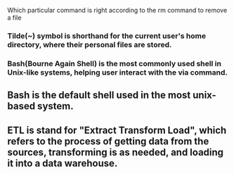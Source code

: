 Which particular command is right according to the rm command to remove a file

### Tilde(~) symbol is shorthand for the current user's home directory, where their personal files are stored.

### Bash(Bourne Again Shell) is the most commonly used shell in Unix-like systems, helping user interact with the via command.

## Bash is the default shell used in the most unix-based system.

## ETL is stand for "Extract Transform Load", which refers to the process of getting data from the sources, transforming is as needed, and loading it into a data warehouse.



